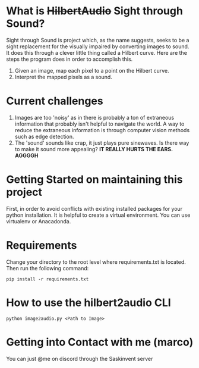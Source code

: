 # What is ~~HilbertAudio~~ Sight through Sound?

Sight through Sound is project which, as the name suggests, seeks to be a sight replacement for the visually impaired by converting images to sound.  It does this through a clever little thing called a Hilbert curve.  Here are the steps the program does in order to accomplish this.

1. Given an image, map each pixel to a point on the Hilbert curve.
2. Interpret the mapped pixels as a sound.  


# Current challenges

1. Images are too 'noisy' as in there is probably a ton of extraneous information that probably isn't helpful to navigate the world.  A way to reduce the extraneous information is through computer vision methods such as edge detection.
2. The 'sound' sounds like crap, it just plays pure sinewaves.  Is there way to make it sound more appealing?  **IT REALLY HURTS THE EARS.  AGGGGH**

# Getting Started on maintaining this project

First, in order to avoid conflicts with existing installed packages for your python installation.  It is helpful to create a virtual environment.  You can use virtualenv or Anacadonda.

# Requirements
Change your directory to the root level where requirements.txt is located.  Then run the following command:

    pip install -r requirements.txt

# How to use the **hilbert2audio** CLI

    python image2audio.py <Path to Image>

# Getting into Contact with me (marco)

You can just @me on discord through the Saskinvent server